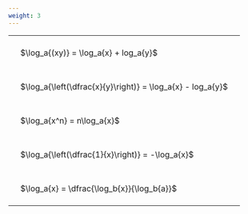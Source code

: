 ```yaml
---
weight: 3
---
```


<style type="text/css">
#T_9b97f th.col_heading {
  text-align: left;
  font-size: 1em;
}
#T_9b97f td {
  text-align: left;
  font-size: 1em;
  padding: 1.5em;
}
</style>
<table id="T_9b97f">
  <thead>
  </thead>
  <tbody>
    <tr>
      <td id="T_9b97f_row0_col0" class="data row0 col0" >$\log_a{(xy)} = \log_a{x} + log_a{y}$</td>
    </tr>
    <tr>
      <td id="T_9b97f_row1_col0" class="data row1 col0" >$\log_a{\left(\dfrac{x}{y}\right)} = \log_a{x} - log_a{y}$</td>
    </tr>
    <tr>
      <td id="T_9b97f_row2_col0" class="data row2 col0" >$\log_a{x^n} = n\log_a{x}$</td>
    </tr>
    <tr>
      <td id="T_9b97f_row3_col0" class="data row3 col0" >$\log_a{\left(\dfrac{1}{x}\right)} = -\log_a{x}$</td>
    </tr>
    <tr>
      <td id="T_9b97f_row4_col0" class="data row4 col0" >$\log_a{x} = \dfrac{\log_b{x}}{\log_b{a}}$</td>
    </tr>
  </tbody>
</table>
